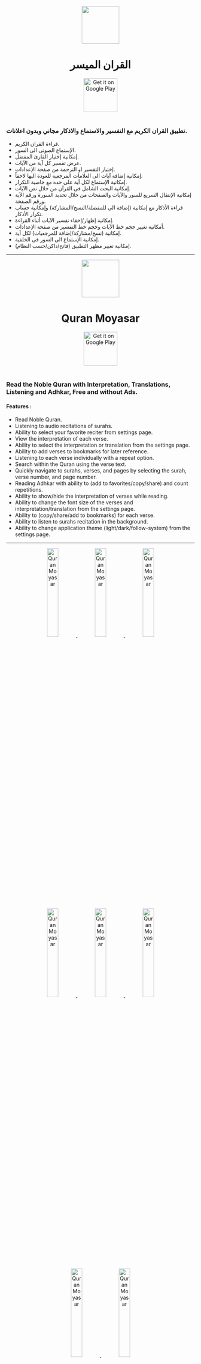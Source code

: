 <div align="center">
  <img src="https://user-images.githubusercontent.com/5399778/210307398-dedf8a3f-93a7-4b7c-ace5-081bfa7b75e4.png" width="100" height="100">
  <br>
  <h1>القران الميسر</h1>
</div>

<div align="center">
  <a href="https://play.google.com/store/apps/details?id=com.amrsubzero.quranmoyasar" target="_blank">
    <img alt="Get it on Google Play" height="90" style="max-width: 100%;" src="https://i.imgur.com/b7oxPbl.png" />
  </a>
</div>

<br>

### تطبيق القران الكريم مع التفسير والاستماع والاذكار مجاني وبدون اعلانات.

- قراءة القران الكريم.
- الإستماع الصوتى الى السور.
- إمكانية إختيار القارئ المفضل.
- عرض تفسير كل آية من الآيات.
- إختيار التفسير او الترجمة من صفحة الإعدادات.
- إمكانية إضافة آيات الى العلامات المرجعية للعودة اليها لاحقاً.
- إمكانية الإستماع لكل آية على حدة مع خاصية التكرار.
- إمكانية البحث الشامل فى القرآن من خلال نص الآيات.
- إمكانية الإنتقال السريع للسور والآيات والصفحات من خلال تحديد السورة ورقم الآية ورقم الصفحة.
- قراءة الأذكار مع إمكانية (إضافة الى للمفضلة/النسخ/المشاركة) وإمكانية حساب تكرار الأذكار.
- إمكانية إظهار/إخفاء تفسير الآيات أثناء القراءة.
- أمكانية تغيير حجم خط الآيات وحجم خط التفسير من صفحة الإعدادات.
- إمكانية (نسخ/مشاركة/إضافة للمرجعيات) لكل آية.
- إمكانية الإستماع الى السور فى الخلفية.
- إمكانية تغيير مظهر التطبيق (فاتح/داكن/حسب النظام).

---

<div align="center">
  <img src="https://user-images.githubusercontent.com/5399778/210307398-dedf8a3f-93a7-4b7c-ace5-081bfa7b75e4.png" width="100" height="100">
  <br>
  <h1>Quran Moyasar</h1>
</div>

<div align="center">
  <a href="https://play.google.com/store/apps/details?id=com.amrsubzero.quranmoyasar" target="_blank">
    <img alt="Get it on Google Play" height="90" style="max-width: 100%;" src="https://i.imgur.com/b7oxPbl.png" />
  </a>
 </div>

<br>

### Read the Noble Quran with Interpretation, Translations, Listening and Adhkar, Free and without Ads.

#### Features :

- Read Noble Quran.
- Listening to audio recitations of surahs.
- Ability to select your favorite reciter from settings page.
- View the interpretation of each verse.
- Ability to select the interpretation or translation from the settings page.
- Ability to add verses to bookmarks for later reference.
- Listening to each verse individually with a repeat option.
- Search within the Quran using the verse text.
- Quickly navigate to surahs, verses, and pages by selecting the surah, verse number, and page number.
- Reading Adhkar with ability to (add to favorites/copy/share) and count repetitions.
- Ability to show/hide the interpretation of verses while reading.
- Ability to change the font size of the verses and interpretation/translation from the settings page.
- Ability to (copy/share/add to bookmarks) for each verse.
- Ability to listen to surahs recitation in the background.
- Ability to change application theme (light/dark/follow-system) from the settings page.

---

<div align="center">

  <a href="https://github.com/user-attachments/assets/8b3cc96c-7df4-4a4b-a15a-9455fc707c1f" target="_blank">
    <img width="24.6%" src="https://github.com/user-attachments/assets/8b3cc96c-7df4-4a4b-a15a-9455fc707c1f" alt="Quran Moyasar" />
  </a>
  <a href="https://github.com/user-attachments/assets/dca9fc63-9419-4cec-bba8-0abb94bf9cb2" target="_blank">
    <img width="24.6%" src="https://github.com/user-attachments/assets/dca9fc63-9419-4cec-bba8-0abb94bf9cb2" alt="Quran Moyasar" />
  </a>
  <a href="https://github.com/user-attachments/assets/f1058186-7187-4cb0-8c50-bbc42a4d9cbc" target="_blank">
    <img width="24.6%" src="https://github.com/user-attachments/assets/f1058186-7187-4cb0-8c50-bbc42a4d9cbc" alt="Quran Moyasar" />
  </a>
  <a href="https://github.com/user-attachments/assets/70e8180f-cef4-4f79-af4f-b05d1a1a15f1" target="_blank">
    <img width="24.6%" src="https://github.com/user-attachments/assets/70e8180f-cef4-4f79-af4f-b05d1a1a15f1" alt="Quran Moyasar" />
  </a>
  <a href="https://github.com/user-attachments/assets/d1149188-9fa7-4d5f-b9a1-b9d1c37b1431" target="_blank">
    <img width="24.6%" src="https://github.com/user-attachments/assets/d1149188-9fa7-4d5f-b9a1-b9d1c37b1431" alt="Quran Moyasar" />
  </a>
  <a href="https://github.com/user-attachments/assets/061a4678-a903-45c8-ad49-3f8544e15c03" target="_blank">
    <img width="24.6%" src="https://github.com/user-attachments/assets/061a4678-a903-45c8-ad49-3f8544e15c03" alt="Quran Moyasar" />
  </a>
  <a href="https://github.com/user-attachments/assets/c3003db2-acb2-4987-84d9-7ab00da1beda" target="_blank">
    <img width="24.6%" src="https://github.com/user-attachments/assets/c3003db2-acb2-4987-84d9-7ab00da1beda" alt="Quran Moyasar" />
  </a>
  <a href="https://github.com/user-attachments/assets/9a2aaf6d-f50f-4512-b56b-e1a1d989239c" target="_blank">
    <img width="24.6%" src="https://github.com/user-attachments/assets/9a2aaf6d-f50f-4512-b56b-e1a1d989239c" alt="Quran Moyasar" />
  </a>

</div>

---

<div align="center">
    <a href="https://amrsubzero.github.io/QuranMoyasar/privacy-policy" target="_blank">سياسة الخصوصية | Privacy Policy</a>
</div>

---

<div align="center">
  <a href='https://ko-fi.com/K3K71LV5WU' target='_blank'>
    <img height='40' style='border:0px;height:40px;' src='https://storage.ko-fi.com/cdn/brandasset/v2/support_me_on_kofi_beige.png' border='0' alt='Support Me on Ko-fi' />
  </a>
</div>
